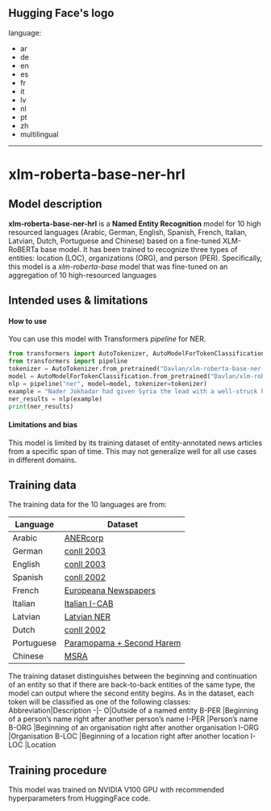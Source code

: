 Hugging Face's logo
---
language: 
- ar
- de
- en
- es
- fr
- it
- lv
- nl
- pt
- zh
- multilingual

---
# xlm-roberta-base-ner-hrl
## Model description
**xlm-roberta-base-ner-hrl** is a **Named Entity Recognition** model for 10 high resourced languages (Arabic, German, English, Spanish, French, Italian, Latvian, Dutch, Portuguese and Chinese) based on a fine-tuned XLM-RoBERTa base model. It has been trained to recognize three types of entities: location (LOC), organizations (ORG), and person (PER). 
Specifically, this model is a *xlm-roberta-base* model that was fine-tuned on an aggregation of 10 high-resourced languages
## Intended uses & limitations
#### How to use
You can use this model with Transformers *pipeline* for NER.
```python
from transformers import AutoTokenizer, AutoModelForTokenClassification
from transformers import pipeline
tokenizer = AutoTokenizer.from_pretrained("Davlan/xlm-roberta-base-ner-hrl")
model = AutoModelForTokenClassification.from_pretrained("Davlan/xlm-roberta-base-ner-hrl")
nlp = pipeline("ner", model=model, tokenizer=tokenizer)
example = "Nader Jokhadar had given Syria the lead with a well-struck header in the seventh minute."
ner_results = nlp(example)
print(ner_results)
```
#### Limitations and bias
This model is limited by its training dataset of entity-annotated news articles from a specific span of time. This may not generalize well for all use cases in different domains.  
## Training data
The training data for the 10 languages are from: 

Language|Dataset
-|-
Arabic | [ANERcorp](https://camel.abudhabi.nyu.edu/anercorp/)
German | [conll 2003](https://www.clips.uantwerpen.be/conll2003/ner/)
English | [conll 2003](https://www.clips.uantwerpen.be/conll2003/ner/)
Spanish | [conll 2002](https://www.clips.uantwerpen.be/conll2002/ner/)
French | [Europeana Newspapers](https://github.com/EuropeanaNewspapers/ner-corpora/tree/master/enp_FR.bnf.bio)
Italian | [Italian I-CAB](https://ontotext.fbk.eu/icab.html)
Latvian | [Latvian NER](https://github.com/LUMII-AILab/FullStack/tree/master/NamedEntities)
Dutch | [conll 2002](https://www.clips.uantwerpen.be/conll2002/ner/)
Portuguese |[Paramopama + Second Harem](https://github.com/davidsbatista/NER-datasets/tree/master/Portuguese)
Chinese | [MSRA](https://huggingface.co/datasets/msra_ner)

The training dataset distinguishes between the beginning and continuation of an entity so that if there are back-to-back entities of the same type, the model can output where the second entity begins. As in the dataset, each token will be classified as one of the following classes:
Abbreviation|Description
-|-
O|Outside of a named entity
B-PER |Beginning of a person’s name right after another person’s name
I-PER |Person’s name
B-ORG |Beginning of an organisation right after another organisation
I-ORG |Organisation
B-LOC |Beginning of a location right after another location
I-LOC |Location
## Training procedure
This model was trained on NVIDIA V100 GPU with recommended hyperparameters from HuggingFace code.


